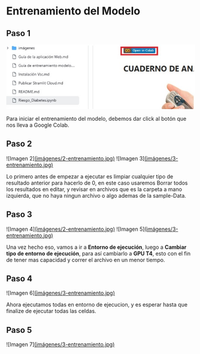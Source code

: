 # Entrenamiento del Modelo

## Paso 1
![Entrenamiento del modelo](https://github.com/adiacla/diabetes/blob/main/imagenes/1-entrenamiento.jpg?raw=true)

Para iniciar el entrenamiento del modelo, debemos dar click al botón que nos lleva a Google Colab.

## Paso 2
![Imagen 2][(imágenes/2-entrenamiento.jpg)](https://github.com/adiacla/diabetes/blob/main/imagenes/2-entrenamiento.jpg)
![Imagen 3][(imágenes/3-entrenamiento.jpg)](https://github.com/adiacla/diabetes/blob/main/imagenes/3-entrenamiento.jpg)

Lo primero antes de empezar a ejecutar es limpiar cualquier tipo de resultado anterior para hacerlo de 0, en este caso usaremos Borrar todos los resultados en editar, y revisar en archivos que es la carpeta a mano izquierda, que no haya ningun archivo o algo ademas de la sample-Data.

## Paso 3
![Imagen 4][(imágenes/2-entrenamiento.jpg)](https://github.com/adiacla/diabetes/blob/main/imagenes/4-entrenamiento.jpg)
![Imagen 5][(imágenes/3-entrenamiento.jpg)](https://github.com/adiacla/diabetes/blob/main/imagenes/5-entrenamiento.jpg)

Una vez hecho eso, vamos a ir a **Entorno de ejecución**, luego a **Cambiar tipo de entorno de ejecución**, para así cambiarlo a **GPU T4**, esto con el fin de tener mas capacidad y correr el archivo en un menor tiempo.

## Paso 4

![Imagen 6][(imágenes/3-entrenamiento.jpg)](https://github.com/adiacla/diabetes/blob/main/imagenes/6-entrenamiento.jpg)

Ahora ejecutamos todas en entorno de ejecucion, y es esperar hasta que finalize de ejecutar todas las celdas.

## Paso 5

![Imagen 7][(imágenes/3-entrenamiento.jpg)](https://github.com/adiacla/diabetes/blob/main/imagenes/7-entrenamiento.jpg)

